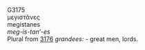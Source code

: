 <body>
  <p>G3175<br>  μεγιστᾶνες  <br> megistanes  <br><i>meg-is-tan‘-es </i><br>Plural from <a href="g3176.htm">3176</a>  <i>grandees:</i> - great men, lords.<br></p>
 </body>